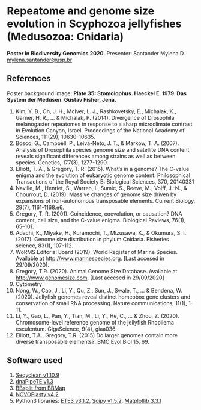 # Repeatome and genome size evolution in Scyphozoa jellyfishes (Medusozoa: Cnidaria)
**Poster in Biodiversity Genomics 2020.**
Presenter: Santander Mylena D. mylena.santander@usp.br


## References
Poster background image: 
**Plate 35: Stomolophus. Haeckel E. 1979. Das System der Medusen. Gustav Fisher, Jena.**

1. Kim, Y. B., Oh, J. H., McIver, L. J., Rashkovetsky, E., Michalak, K., Garner, H. R., ... & Michalak, P. (2014). Divergence of Drosophila melanogaster repeatomes in response to a sharp microclimate contrast in Evolution Canyon, Israel. Proceedings of the National Academy of Sciences, 111(29), 10630-10635.
2. Bosco, G., Campbell, P., Leiva-Neto, J. T., & Markow, T. A. (2007). Analysis of Drosophila species genome size and satellite DNA content reveals significant differences among strains as well as between species. Genetics, 177(3), 1277-1290.
3. Elliott, T. A., & Gregory, T. R. (2015). What’s in a genome? The C-value enigma and the evolution of eukaryotic genome content. Philosophical Transactions of the Royal Society B: Biological Sciences,  370, 20140331
4. Naville, M., Henriet, S., Warren, I., Sumic, S., Reeve, M., Volff, J.-N., & Chourrout, D. (2019). Massive changes of genome size driven by expansions of non-autonomous transposable elements. Current Biology, 29(7), 1161-1168.e6. 
5. Gregory, T. R. (2001). Coincidence, coevolution, or causation? DNA content, cell size, and the C-value enigma. Biological Reviews, 76(1), 65–101. 
6. Adachi, K., Miyake, H., Kuramochi, T., Mizusawa, K., & Okumura, S. I. (2017). Genome size distribution in phylum Cnidaria. Fisheries science, 83(1), 107-112.
7. WoRMS Editorial Board (2019). World Register of Marine Species. Available at http://www.marinespecies.org. [Last accesed in 29/09/2020]. 
8. Gregory, T.R. (2020). Animal Genome Size Database. Available at http://www.genomesize.com.  [Last accesed in 29/09/2020]
9. Cytometry
10. Nong, W., Cao, J., Li, Y., Qu, Z., Sun, J., Swale, T., ... & Bendena, W. (2020). Jellyfish genomes reveal distinct homeobox gene clusters and conservation of small RNA processing. Nature communications, 11(1), 1-11.
11. Li, Y., Gao, L., Pan, Y., Tian, M., Li, Y., He, C., ... & Zhou, Z. (2020). Chromosome-level reference genome of the jellyfish Rhopilema esculentum. GigaScience, 9(4), giaa036.
12. Elliott, T.A., Gregory, T.R. (2015) Do larger genomes contain more diverse transposable elements?. BMC Evol Biol 15, 69. 

## Software used
1. [Seqyclean v1.10.9](https://github.com/ibest/seqyclean)
2. [dnaPipeTE v1.3](https://github.com/clemgoub/dnaPipeTE)
3. [BBsplit from BBMap](https://sourceforge.net/projects/bbmap/)
4. [NOVOPlasty v4.2](https://github.com/ndierckx/NOVOPlasty)
5. Python3 libraries: [ETE3 v3.1.2](http://etetoolkit.org/), [Scipy v1.5.2](https://www.scipy.org/), [Matplotlib 3.3.1](https://matplotlib.org/) 
